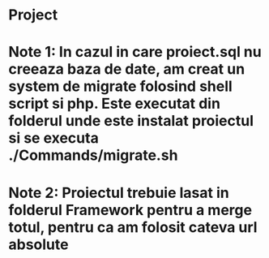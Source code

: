 # Project

# Note 1: In cazul in care proiect.sql nu creeaza baza de date, am creat un system de migrate folosind shell script si php. Este executat din folderul unde este instalat proiectul si se executa ./Commands/migrate.sh 

# Note 2: Proiectul trebuie lasat in folderul Framework pentru a merge totul, pentru ca am folosit cateva url absolute
